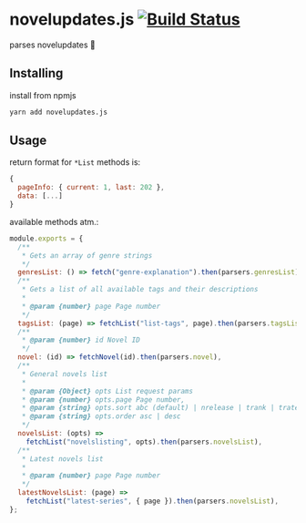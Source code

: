 # novelupdates.js [![Build Status](https://travis-ci.org/kuwoyuki/novelupdates.js.svg?branch=master)](https://travis-ci.org/kuwoyuki/novelupdates.js)

parses novelupdates 🤷

## Installing

install from npmjs

```sh
yarn add novelupdates.js
```

## Usage

return format for `*List` methods is:

```js
{
  pageInfo: { current: 1, last: 202 },
  data: [...]
}
```

available methods atm.:

```js
module.exports = {
  /**
   * Gets an array of genre strings
   */
  genresList: () => fetch("genre-explanation").then(parsers.genresList),
  /**
   * Gets a list of all available tags and their descriptions
   *
   * @param {number} page Page number
   */
  tagsList: (page) => fetchList("list-tags", page).then(parsers.tagsList),
  /**
   * @param {number} id Novel ID
   */
  novel: (id) => fetchNovel(id).then(parsers.novel),
  /**
   * General novels list
   *
   * @param {Object} opts List request params
   * @param {number} opts.page Page number,
   * @param {string} opts.sort abc (default) | nrelease | trank | trate | tfreq | tread
   * @param {string} opts.order asc | desc
   */
  novelsList: (opts) =>
    fetchList("novelslisting", opts).then(parsers.novelsList),
  /**
   * Latest novels list
   *
   * @param {number} page Page number
   */
  latestNovelsList: (page) =>
    fetchList("latest-series", { page }).then(parsers.novelsList),
};
```
